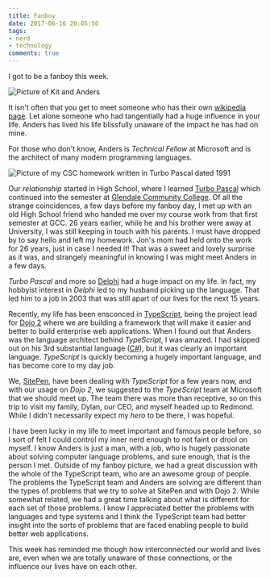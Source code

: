 ```yaml
---
title: Fanboy
date: 2017-06-16 20:05:50
tags:
- nerd
- technology
comments: true
---
```


I got to be a fanboy this week.

![Picture of Kit and Anders](/images/Kit_Anders.JPG)

It isn't often that you get to meet someone who has their own [wikipedia page](https://en.wikipedia.org/wiki/Anders_Hejlsberg).  Let alone someone who had tangentially had a huge influence in your life.  Anders has lived his life blissfully unaware of the impact he has had on mine.

For those who don't know, Anders is _Technical Fellow_ at Microsoft and is the architect of many modern programming languages.

![Picture of my CSC homework written in Turbo Pascal dated 1991](/images/Homework.png)

Our _relationship_ started in High School, where I learned [Turbo Pascal](https://en.wikipedia.org/wiki/Turbo_Pascal) which continued into the semester at [Glendale Community College](https://en.wikipedia.org/wiki/Glendale_Community_College_%28Arizona%29).  Of all the strange coincidences, a few days before my fanboy day, I met up with an old High School friend who handed me over my course work from that first semester at GCC.  26 years earlier, while he and his brother were away at University, I was still keeping in touch with his parents.  I must have dropped by to say hello and left my homework.  Jon's mom had held onto the work for 26 years, just in case I needed it!  That was a sweet and lovely surprise as it was, and strangely meaningful in knowing I was might meet Anders in a few days.

_Turbo Pascal_ and more so [Delphi](https://en.wikipedia.org/wiki/Delphi_(programming_language)) had a huge impact on my life.  In fact, my hobbyist interest in _Delphi_ led to my husband picking up the language.  That led him to a job in 2003 that was still apart of our lives for the next 15 years.

Recently, my life has been ensconced in [TypeScript](http://www.typescriptlang.org/), being the project lead for [Dojo 2](https://dojo.io/) where we are building a framework that will make it easier and better to build enterprise web applications.  When I found out that Anders was the language architect behind _TypeScript_, I was amazed.  I had skipped out on his 3rd substantial language ([C#](https://en.wikipedia.org/wiki/C_Sharp_%28programming_language%29)), but it was clearly an important language.  _TypeScript_ is quickly becoming a hugely important language, and has become core to my day job.

We, [SitePen](https://www.sitepen.com/), have been dealing with _TypeScript_ for a few years now, and with our usage on _Dojo 2_, we suggested to the _TypeScript_ team at Microsoft that we should meet up.  The team there was more than receptive, so on this trip to visit my family, Dylan, our CEO, and myself headed up to Redmond.  While I didn't necessarily expect my _hero_ to be there, I was hopeful.

I have been lucky in my life to meet important and famous people before, so I sort of felt I could control my inner nerd enough to not faint or drool on myself.  I know Anders is just a man, with a job, who is hugely passionate about solving computer language problems, and sure enough, that is the person I met.  Outside of my fanboy picture, we had a great discussion with the whole of the TypeScript team, who are an awesome group of people.  The problems the TypeScript team and Anders are solving are different than the types of problems that we try to solve at SitePen and with Dojo 2.  While somewhat related, we had a great time talking about what is different for each set of those problems.  I know I appreciated better the problems with languages and type systems and I think the TypeScript team had better insight into the sorts of problems that are faced enabling people to build better web applications.

This week has reminded me though how interconnected our world and lives are, even when we are totally unaware of those connections, or the influence our lives have on each other.
